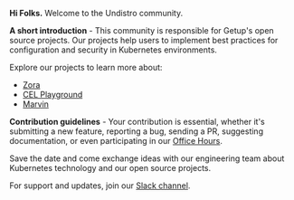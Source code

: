 **Hi Folks.**
Welcome to the Undistro community.

**A short introduction**  - This community is responsible for Getup's open source projects. 
Our projects help users to implement best practices for configuration and security in Kubernetes environments.

Explore our projects to learn more about:

- [Zora](https://github.com/undistro/zora)
- [CEL Playground](https://github.com/undistro/cel-playground)
- [Marvin](https://github.com/undistro/marvin)

**Contribution guidelines** - Your contribution is essential, whether it's submitting a new feature, reporting a bug, 
sending a PR, suggesting documentation, or even participating in our [Office Hours](https://tinyurl.com/undistro-community-calendar).

Save the date and come exchange ideas with our engineering team about Kubernetes technology and our open source projects.

For support and updates, join our [Slack channel](https://join.slack.com/t/undistrocommunity/shared_invite/zt-21slyrao4-dTW_XtOB90QVj05txOX6rA).

